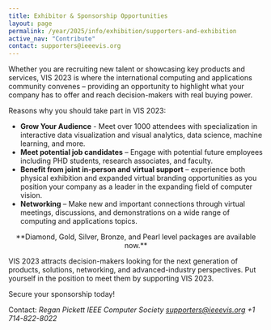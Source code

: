 ```yaml
---
title: Exhibitor & Sponsorship Opportunities
layout: page
permalink: /year/2025/info/exhibition/supporters-and-exhibition
active_nav: "Contribute"
contact: supporters@ieeevis.org
---
```


Whether you are recruiting new talent or showcasing key products and services, VIS 2023 is where the international computing and applications community convenes – providing an opportunity to highlight what your company has to offer and reach decision-makers with real buying power.

Reasons why you should take part in VIS 2023:

 - **Grow Your Audience** - Meet over 1000 attendees with specialization in interactive data visualization and visual analytics, data science, machine learning, and more.
 - **Meet potential job candidates** – Engage with potential future employees including PHD students, research associates, and faculty.
 - **Benefit from joint in-person and virtual support** – experience both physical exhibition and expanded virtual branding opportunities as you position your company as a leader in the expanding field of computer vision.
 - **Networking** – Make new and important connections through virtual meetings, discussions, and demonstrations on a wide range of computing and applications topics.

<p style="text-align: center;">**Diamond, Gold, Silver, Bronze, and Pearl level packages are available now.**</p>

<!-- <p style="text-align: center;"><a href="/year/2023/assets/VIS-Prospectus-2023-rp.pdf" class="link">Download the VIS 2023 Prospectus</a></p> -->

VIS 2023 attracts decision-makers looking for the next generation of products, solutions, networking, and advanced-industry perspectives. Put yourself in the position to meet them by supporting VIS 2023.

Secure your sponsorship today!

Contact:
*Regan Pickett*
*IEEE Computer Society*
*supporters@ieeevis.org*
*+1 714-822-8022*
